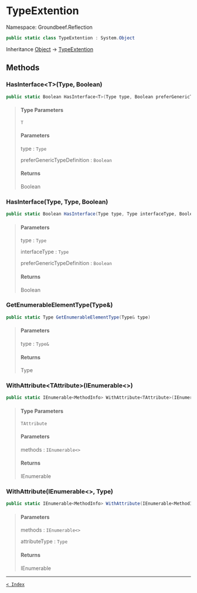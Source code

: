 # TypeExtention

Namespace: Groundbeef.Reflection

```csharp
public static class TypeExtention : System.Object
```

Inheritance [Object](https://docs.microsoft.com/en-us/dotnet/api/system.object) → [TypeExtention](TypeExtention.md)

## Methods

### HasInterface&lt;T&gt;(Type, Boolean)

```csharp
public static Boolean HasInterface<T>(Type type, Boolean preferGenericTypeDefinition)
```

> #### Type Parameters
> 
> `T`<br>
> 
> #### Parameters
> 
> type : `Type`<br>
> 
> preferGenericTypeDefinition : `Boolean`<br>
> 
> #### Returns
> 
> Boolean<br>
> 

### HasInterface(Type, Type, Boolean)

```csharp
public static Boolean HasInterface(Type type, Type interfaceType, Boolean preferGenericTypeDefinition)
```

> #### Parameters
> 
> type : `Type`<br>
> 
> interfaceType : `Type`<br>
> 
> preferGenericTypeDefinition : `Boolean`<br>
> 
> #### Returns
> 
> Boolean<br>
> 

### GetEnumerableElementType(Type&)

```csharp
public static Type GetEnumerableElementType(Type& type)
```

> #### Parameters
> 
> type : `Type&`<br>
> 
> #### Returns
> 
> Type<br>
> 

### WithAttribute&lt;TAttribute&gt;(IEnumerable&lt;&gt;)

```csharp
public static IEnumerable<MethodInfo> WithAttribute<TAttribute>(IEnumerable<MethodInfo> methods)
```

> #### Type Parameters
> 
> `TAttribute`<br>
> 
> #### Parameters
> 
> methods : `IEnumerable<>`<br>
> 
> #### Returns
> 
> IEnumerable<MethodInfo><br>
> 

### WithAttribute(IEnumerable&lt;&gt;, Type)

```csharp
public static IEnumerable<MethodInfo> WithAttribute(IEnumerable<MethodInfo> methods, Type attributeType)
```

> #### Parameters
> 
> methods : `IEnumerable<>`<br>
> 
> attributeType : `Type`<br>
> 
> #### Returns
> 
> IEnumerable<MethodInfo><br>
> 

---

[`< Index`](..\index.md)
